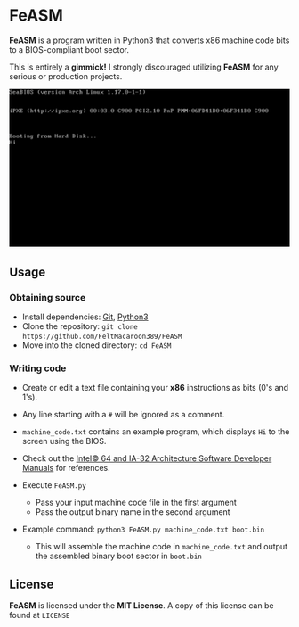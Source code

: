 # FeASM

**FeASM** is a program written in Python3 that converts x86 machine code bits to a BIOS-compliant boot sector.

This is entirely a **gimmick!** I strongly discouraged utilizing **FeASM** for any serious or production projects.

![Default machine code running under QEMU](assets/screenshot.png)

## Usage

### Obtaining source

- Install dependencies: [Git](https://git-scm.com/downloads), [Python3](https://www.python.org/downloads/)
- Clone the repository: `git clone https://github.com/FeltMacaroon389/FeASM`
- Move into the cloned directory: `cd FeASM`

### Writing code

- Create or edit a text file containing your **x86** instructions as bits (0's and 1's).
- Any line starting with a `#` will be ignored as a comment.
- `machine_code.txt` contains an example program, which displays `Hi` to the screen using the BIOS.
- Check out the [Intel© 64 and IA-32 Architecture Software Developer Manuals](https://www.intel.com/content/www/us/en/developer/articles/technical/intel-sdm.html) for references.

- Execute `FeASM.py`
    - Pass your input machine code file in the first argument
    - Pass the output binary name in the second argument

- Example command: `python3 FeASM.py machine_code.txt boot.bin`
    - This will assemble the machine code in `machine_code.txt` and output the assembled binary boot sector in `boot.bin`

## License

**FeASM** is licensed under the **MIT License**. A copy of this license can be found at `LICENSE`

